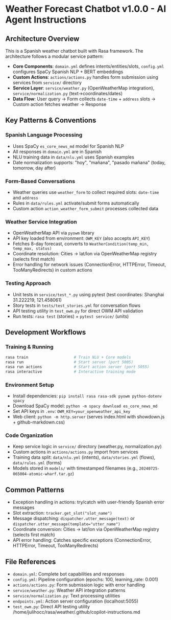 # Weather Forecast Chatbot v1.0.0 - AI Agent Instructions

## Architecture Overview
This is a Spanish weather chatbot built with Rasa framework. The architecture follows a modular service pattern:

- **Core Components**: `domain.yml` defines intents/entities/slots, `config.yml` configures SpaCy Spanish NLP + BERT embeddings
- **Custom Actions**: `actions/actions.py` handles form submission using services from `service/` directory
- **Service Layer**: `service/weather.py` (OpenWeatherMap integration), `service/normalization.py` (text→coordinates/dates)
- **Data Flow**: User query → Form collects `date-time` + `address` slots → Custom action fetches weather → Response

## Key Patterns & Conventions

### Spanish Language Processing
- Uses SpaCy `es_core_news_md` model for Spanish NLP
- All responses in `domain.yml` are in Spanish
- NLU training data in `data/nlu.yml` uses Spanish examples
- Date normalization supports: "hoy", "mañana", "pasado mañana" (today, tomorrow, day after)

### Form-Based Conversations
- Weather queries use `weather_form` to collect required slots: `date-time` and `address`
- Rules in `data/rules.yml` activate/submit forms automatically
- Custom action `action_weather_form_submit` processes collected data

### Weather Service Integration
- OpenWeatherMap API via `pyowm` library
- API key loaded from environment: `OWM_KEY` (also accepts `API_KEY`)
- Fetches 8-day forecast, converts to `WeatherCondition(temp_min, temp_max, status)`
- Coordinate resolution: Cities → lat/lon via OpenWeatherMap registry (selects first match)
- Error handling for network issues (ConnectionError, HTTPError, Timeout, TooManyRedirects) in custom actions

### Testing Approach
- Unit tests in `service/test_*.py` using pytest (test coordinates: Shanghai 31.222219, 121.458061)
- Story tests in `tests/test_stories.yml` for conversation flows
- API testing utility in `test_owm.py` for direct OWM API validation
- Run tests: `rasa test` (stories) + `pytest service/` (units)

## Development Workflows

### Training & Running
```bash
rasa train                    # Train NLU + Core models
rasa run                      # Start server (port 5005)
rasa run actions              # Start action server (port 5055)
rasa interactive              # Interactive training mode
```

### Environment Setup
- Install dependencies: `pip install rasa rasa-sdk pyowm python-dotenv spacy`
- Download SpaCy model: `python -m spacy download es_core_news_md`
- Set API keys in `.env`: `OWM_KEY=your_openweather_api_key`
- Web client: `python -m http.server` (serves index.html with showdown.js + github-markdown.css)

### Code Organization
- Keep service logic in `service/` directory (weather.py, normalization.py)
- Custom actions in `actions/actions.py` import from services
- Training data split: `data/nlu.yml` (intents), `data/stories.yml` (flows), `data/rules.yml` (forms)
- Models stored in `models/` with timestamped filenames (e.g., `20240725-065004-atomic-wharf.tar.gz`)

## Common Patterns
- Exception handling in actions: try/catch with user-friendly Spanish error messages
- Slot extraction: `tracker.get_slot("slot_name")`
- Message dispatching: `dispatcher.utter_message(text)` or `dispatcher.utter_message(template="utter_name")`
- Coordinate conversion: Cities → lat/lon via OpenWeatherMap registry (selects first match)
- API error handling: Catches specific exceptions (ConnectionError, HTTPError, Timeout, TooManyRedirects)

## File References
- `domain.yml`: Complete bot capabilities and responses
- `config.yml`: Pipeline configuration (epochs: 100, learning_rate: 0.001)
- `actions/actions.py`: Form submission logic with error handling
- `service/weather.py`: Weather API integration patterns
- `service/normalization.py`: Text processing utilities
- `endpoints.yml`: Action server configuration (localhost:5055)
- `test_owm.py`: Direct API testing utility</content>
<parameter name="filePath">/home/julihocc/rasa/weather/.github/copilot-instructions.md